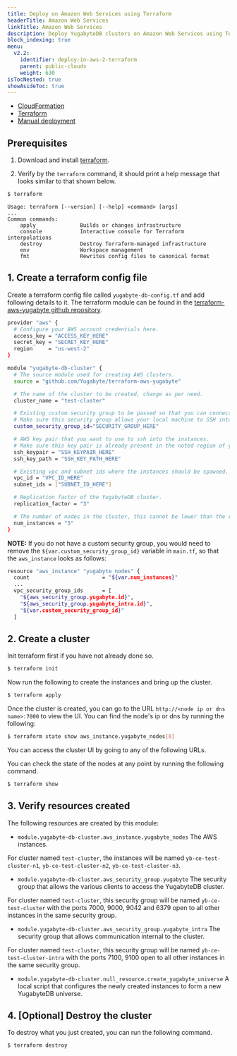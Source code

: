 ```yaml
---
title: Deploy on Amazon Web Services using Terraform
headerTitle: Amazon Web Services
linkTitle: Amazon Web Services
description: Deploy YugabyteDB clusters on Amazon Web Services using Terraform.
block_indexing: true
menu:
  v2.2:
    identifier: deploy-in-aws-2-terraform
    parent: public-clouds
    weight: 630
isTocNested: true
showAsideToc: true
---
```


<ul class="nav nav-tabs-alt nav-tabs-yb">
  <li >
    <a href="/stable/deploy/public-clouds/aws/cloudformation" class="nav-link">
      <i class="icon-shell"></i>
      CloudFormation
    </a>
  </li>
  <li >
    <a href="/stable/deploy/public-clouds/aws/terraform" class="nav-link active">
      <i class="icon-shell"></i>
      Terraform
    </a>
  </li>
  <li>
    <a href="/stable/deploy/public-clouds/aws/manual-deployment" class="nav-link">
      <i class="icon-shell"></i>
      Manual deployment
    </a>
  </li>
</ul>

## Prerequisites

1. Download and install [terraform](https://www.terraform.io/downloads.html). 

2. Verify by the `terraform` command, it should print a help message that looks similar to that shown below.

```sh
$ terraform
```

```
Usage: terraform [--version] [--help] <command> [args]
...
Common commands:
    apply              Builds or changes infrastructure
    console            Interactive console for Terraform interpolations
    destroy            Destroy Terraform-managed infrastructure
    env                Workspace management
    fmt                Rewrites config files to canonical format
```

## 1. Create a terraform config file

Create a terraform config file called `yugabyte-db-config.tf` and add following details to it. The terraform module can be found in the [terraform-aws-yugabyte github repository](https://github.com/yugabyte/terraform-aws-yugabyte).

```sh
provider "aws" {
  # Configure your AWS account credentials here.
  access_key = "ACCESS_KEY_HERE"
  secret_key = "SECRET_KEY_HERE"
  region     = "us-west-2"
}

module "yugabyte-db-cluster" {
  # The source module used for creating AWS clusters.
  source = "github.com/Yugabyte/terraform-aws-yugabyte"

  # The name of the cluster to be created, change as per need.
  cluster_name = "test-cluster"

  # Existing custom security group to be passed so that you can connect to the instances.
  # Make sure this security group allows your local machine to SSH into these instances.
  custom_security_group_id="SECURITY_GROUP_HERE"

  # AWS key pair that you want to use to ssh into the instances.
  # Make sure this key pair is already present in the noted region of your account.
  ssh_keypair = "SSH_KEYPAIR_HERE"
  ssh_key_path = "SSH_KEY_PATH_HERE"

  # Existing vpc and subnet ids where the instances should be spawned.
  vpc_id = "VPC_ID_HERE"
  subnet_ids = ["SUBNET_ID_HERE"]

  # Replication factor of the YugabyteDB cluster.
  replication_factor = "3"

  # The number of nodes in the cluster, this cannot be lower than the replication factor.
  num_instances = "3"
}
```

**NOTE:** If you do not have a custom security group, you would need to remove the `${var.custom_security_group_id}` variable in `main.tf`, so that the `aws_instance` looks as follows:

```sh
resource "aws_instance" "yugabyte_nodes" {
  count                       = "${var.num_instances}"
  ...
  vpc_security_group_ids      = [
    "${aws_security_group.yugabyte.id}",
    "${aws_security_group.yugabyte_intra.id}",
    "${var.custom_security_group_id}"
  ]

```

## 2. Create a cluster

Init terraform first if you have not already done so.

```sh
$ terraform init
```

Now run the following to create the instances and bring up the cluster.

```sh
$ terraform apply
```

Once the cluster is created, you can go to the URL `http://<node ip or dns name>:7000` to view the UI. You can find the node's ip or dns by running the following:

```sh
$ terraform state show aws_instance.yugabyte_nodes[0]
```

You can access the cluster UI by going to any of the following URLs.

You can check the state of the nodes at any point by running the following command.

```sh
$ terraform show
```

## 3. Verify resources created

The following resources are created by this module:

- `module.yugabyte-db-cluster.aws_instance.yugabyte_nodes` The AWS instances.

For cluster named `test-cluster`, the instances will be named `yb-ce-test-cluster-n1`, `yb-ce-test-cluster-n2`, `yb-ce-test-cluster-n3`.

- `module.yugabyte-db-cluster.aws_security_group.yugabyte` The security group that allows the various clients to access the YugabyteDB cluster.

For cluster named `test-cluster`, this security group will be named `yb-ce-test-cluster` with the ports 7000, 9000, 9042 and 6379 open to all other instances in the same security group.

- `module.yugabyte-db-cluster.aws_security_group.yugabyte_intra` The security group that allows communication internal to the cluster.

For cluster named `test-cluster`, this security group will be named `yb-ce-test-cluster-intra` with the ports 7100, 9100 open to all other instances in the same security group.

- `module.yugabyte-db-cluster.null_resource.create_yugabyte_universe` A local script that configures the newly created instances to form a new YugabyteDB universe.

## 4. [Optional] Destroy the cluster

To destroy what you just created, you can run the following command.

```sh
$ terraform destroy
```
